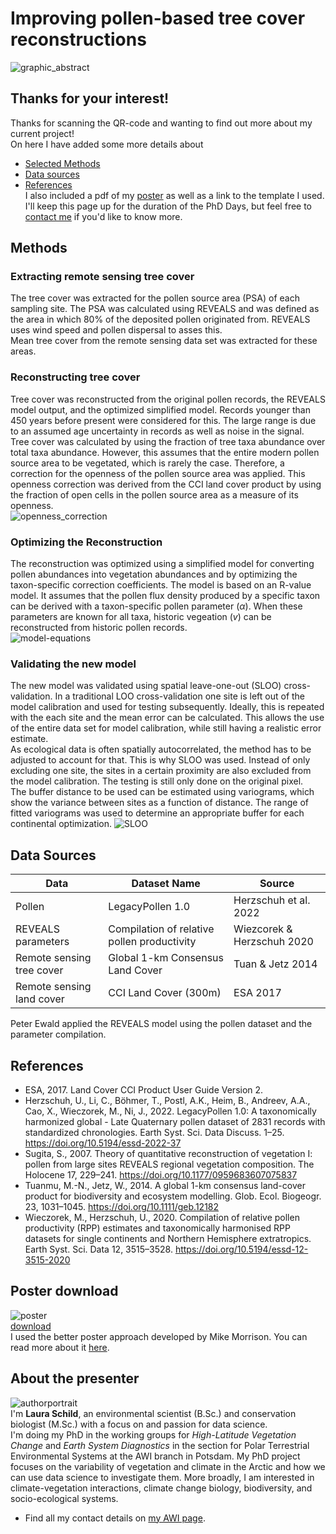 # Improving pollen-based tree cover reconstructions  
![graphic_abstract](/DaSciRecon/images/schema.png)


## Thanks for your interest!

Thanks for scanning the QR-code and wanting to find out more about my current project!   
On here I have added some more details about 
- [Selected Methods](#methods)
- [Data sources](#data-sources)
- [References](#references)  
I also included a pdf of my [poster](#poster-download) as well as a link to the template I used.
I'll keep this page up for the duration of the PhD Days, but feel free to [contact me](#about-the-presenter) if you'd like to know more.  
  
## Methods

### Extracting remote sensing tree cover
The tree cover was extracted for the pollen source area (PSA) of each sampling site. The PSA was calculated using REVEALS and was defined as the area in which 80% of the deposited pollen originated from. REVEALS uses wind speed and pollen dispersal to asses this.  
Mean tree cover from the remote sensing data set was extracted for these areas.

### Reconstructing tree cover
Tree cover was reconstructed from the original pollen records, the REVEALS model output, and the optimized simplified model. Records younger than 450 years before present were considered for this. The large range is due to an assumed age uncertainty in records as well as noise in the signal.  
Tree cover was calculated by using the fraction of tree taxa abundance over total taxa abundance. However, this assumes that the entire modern pollen source area to be vegetated, which is rarely the case. Therefore, a correction for the openness of the pollen source area was applied. This openness correction was derived from the CCI land cover product by using the fraction of open cells in the pollen source area as a measure of its openness.  
![openness_correction](/DaSciRecon/images/open.png)

### Optimizing the Reconstruction
The reconstruction was optimized using a simplified model for converting pollen abundances into vegetation abundances and by optimizing the taxon-specific correction coefficients. The model is based on an R-value model. It assumes that the pollen flux density produced by a specific taxon can be derived with a taxon-specific pollen parameter (_&alpha;_). When these parameters are known for all taxa, historic vegeation (*v*) can be reconstructed from historic pollen records.  
![model-equations](/DaSciRecon/images/r-value.png)


### Validating the new model
The new model was validated using spatial leave-one-out (SLOO) cross-validation. In a traditional LOO cross-validation one site is left out of the model calibration and used for testing subsequently. Ideally, this is repeated with the each site and the mean error can be calculated. This allows the use of the entire data set for model calibration, while still having a realistic error estimate.  
As ecological data is often spatially autocorrelated, the method has to be adjusted to account for that. This is why SLOO was used. Instead of only excluding one site, the sites in a certain proximity are also excluded from the model calibration. The testing is still only done on the original pixel.  
The buffer distance to be used can be estimated using variograms, which show the variance between sites as a function of distance. The range of fitted variograms was used to determine an appropriate buffer for each continental optimization.
![SLOO](/DaSciRecon/images/sloo.png)
 
## Data Sources

| Data        | Dataset Name    | Source  |
| ------------- |-------------| -----|
| Pollen     | LegacyPollen 1.0 | Herzschuh et al. 2022|
| REVEALS parameters| Compilation of relative pollen productivity|Wiezcorek & Herzschuh 2020 |
| Remote sensing tree cover | Global 1-km Consensus Land Cover      |    Tuan & Jetz 2014 |  
| Remote sensing land cover|CCI Land Cover (300m) | ESA 2017 |  

Peter Ewald applied the REVEALS model using the pollen dataset and the parameter compilation.
 
## References

- ESA, 2017. Land Cover CCI Product User Guide Version 2.  
- Herzschuh, U., Li, C., Böhmer, T., Postl, A.K., Heim, B., Andreev, A.A., Cao, X., Wieczorek, M., Ni, J., 2022. LegacyPollen 1.0: A taxonomically harmonized global - Late Quaternary pollen dataset of 2831 records with standardized chronologies. Earth Syst. Sci. Data Discuss. 1–25. https://doi.org/10.5194/essd-2022-37  
- Sugita, S., 2007. Theory of quantitative reconstruction of vegetation I: pollen from large sites REVEALS regional vegetation composition. The Holocene 17, 229–241. https://doi.org/10.1177/0959683607075837  
- Tuanmu, M.-N., Jetz, W., 2014. A global 1-km consensus land-cover product for biodiversity and ecosystem modelling. Glob. Ecol. Biogeogr. 23, 1031–1045. https://doi.org/10.1111/geb.12182  
- Wieczorek, M., Herzschuh, U., 2020. Compilation of relative pollen productivity (RPP) estimates and taxonomically harmonised RPP datasets for single continents and Northern Hemisphere extratropics. Earth Syst. Sci. Data 12, 3515–3528. https://doi.org/10.5194/essd-12-3515-2020


## Poster download
![poster](/DaSciRecon/poster/Poster_LS.png)  
[download](/DaSciRecon/poster/Poster_LS.pdf)  
I used the better poster approach developed by Mike Morrison. You can read more about it [here](https://astrobites.org/2020/02/28/fixing-academic-posters-the-betterposter-approach/).
 
 
## About the presenter
![authorportrait](/DaSciRecon/images/portrait2.jpg)  
I'm **Laura Schild**, an environmental scientist (B.Sc.) and conservation biologist (M.Sc.) with a focus on and passion for data science.  
I'm doing my PhD in the working groups for *High-Latitude Vegetation Change* and *Earth System Diagnostics* in the section for Polar Terrestrial Environmental Systems at the AWI branch in Potsdam. My PhD project focuses on the variability of vegetation and climate in the Arctic and how we can use data science to investigate them. More broadly, I am interested in climate-vegetation interactions, climate change biology, biodiversity, and socio-ecological systems.  
- Find all my contact details on [my AWI page](https://www.awi.de/ueber-uns/organisation/mitarbeiter/detailseite/laura-schild.html).

